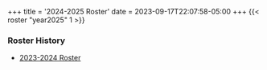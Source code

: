 +++
title = '2024-2025 Roster'
date = 2023-09-17T22:07:58-05:00
+++
{{< roster "year2025" 1 >}}

### Roster History
 - [2023-2024 Roster](../archive/roster2024)